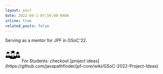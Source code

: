 ```yaml
---
layout: post
date: 2022-04-1 07:59:00-0400
inline: true
related_posts: false
---
```


Serving as a mentor for JPF in GSoC'22. <br>

<img src="../assets/img/students.png" alt="img" width="50"/>
For Students: checkout [project ideas](https://github.com/javapathfinder/jpf-core/wiki/GSoC-2022-Project-Ideas)